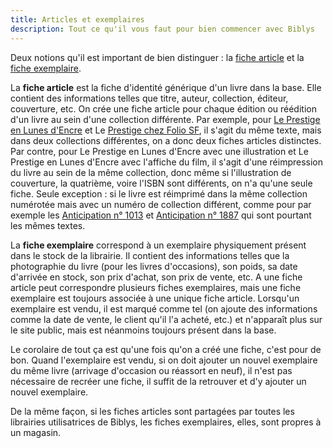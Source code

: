 ```yaml
---
title: Articles et exemplaires
description: Tout ce qu'il vous faut pour bien commencer avec Biblys
---
```


Deux notions qu'il est important de bien distinguer : la [fiche article](https://www.biblys.fr/pages/doc_article) et la [fiche exemplaire](https://www.biblys.fr/pages/doc_stock).

La **fiche article** est la fiche d'identité générique d'un livre dans la base. Elle contient des informations telles que titre, auteur, collection, éditeur, couverture, etc. On crée une fiche article pour chaque édition ou réédition d'un livre au sein d'une collection différente. Par exemple, pour [Le Prestige en Lunes d'Encre](https://www.scylla.fr/christopher-priest/le-prestige) et Le [Prestige chez Folio SF](https://www.scylla.fr/christopher-priest/le-prestige_6949), il s'agit du même texte, mais dans deux collections différentes, on a donc deux fiches articles distinctes. Par contre, pour Le Prestige en Lunes d'Encre avec une illustration et Le Prestige en Lunes d'Encre avec l'affiche du film, il s'agit d'une réimpression du livre au sein de la même collection, donc même si l'illustration de couverture, la quatrième, voire l'ISBN sont différents, on n'a qu'une seule fiche. Seule exception : si le livre est réimprimé dans la même collection numérotée mais avec un numéro de collection différent, comme pour par exemple les [Anticipation n° 1013](https://www.scylla.fr/ys/gilles-thomas/la-porte-des-serpents-650) et [Anticipation n° 1887](https://www.scylla.fr/ys/gilles-thomas/la-porte-des-serpents) qui sont pourtant les mêmes textes.

La **fiche exemplaire** correspond à un exemplaire physiquement présent dans le stock de la librairie. Il contient des informations telles que la photographie du livre (pour les livres d'occasions), son poids, sa date d'arrivée en stock, son prix d'achat, son prix de vente, etc. A une fiche article peut correspondre plusieurs fiches exemplaires, mais une fiche exemplaire est toujours associée à une unique fiche article. Lorsqu'un exemplaire est vendu, il est marqué comme tel (on ajoute des informations comme la date de vente, le client qu'il l'a acheté, etc.) et n'apparaît plus sur le site public, mais est néanmoins toujours présent dans la base.

Le corolaire de tout ça est qu'une fois qu'on a créé une fiche, c'est pour de bon. Quand l'exemplaire est vendu, si on doit ajouter un nouvel exemplaire du même livre (arrivage d'occasion ou réassort en neuf), il n'est pas nécessaire de recréer une fiche, il suffit de la retrouver et d'y ajouter un nouvel exemplaire.

De la même façon, si les fiches articles sont partagées par toutes les librairies utilisatrices de Biblys, les fiches exemplaires, elles, sont propres à un magasin.
